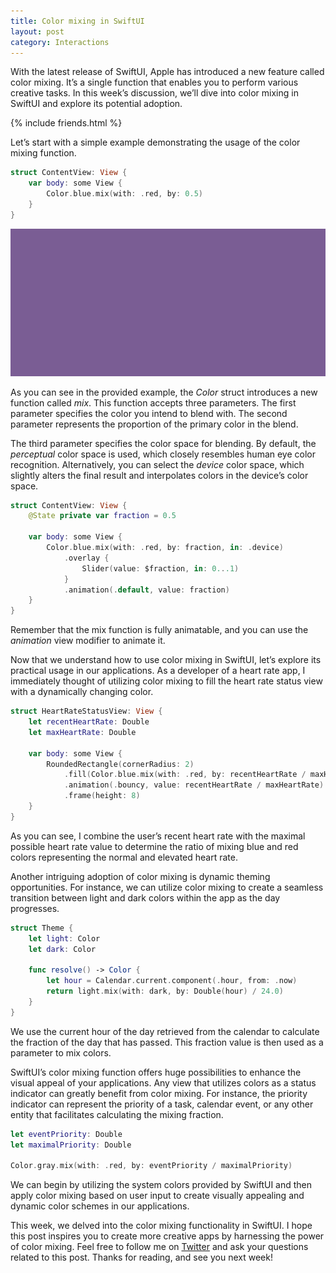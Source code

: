 ```yaml
---
title: Color mixing in SwiftUI
layout: post
category: Interactions
---
```


With the latest release of SwiftUI, Apple has introduced a new feature called color mixing. It’s a single function that enables you to perform various creative tasks. In this week’s discussion, we’ll dive into color mixing in SwiftUI and explore its potential adoption.

{% include friends.html %}

Let’s start with a simple example demonstrating the usage of the color mixing function.

```swift
struct ContentView: View {
    var body: some View {
        Color.blue.mix(with: .red, by: 0.5)
    }
}
```

![color-mixing](/public/color-mixing.png)

As you can see in the provided example, the *Color* struct introduces a new function called *mix*. This function accepts three parameters. The first parameter specifies the color you intend to blend with. The second parameter represents the proportion of the primary color in the blend. 

The third parameter specifies the color space for blending. By default, the *perceptual* color space is used, which closely resembles human eye color recognition. Alternatively, you can select the *device* color space, which slightly alters the final result and interpolates colors in the device’s color space.

```swift
struct ContentView: View {
    @State private var fraction = 0.5
    
    var body: some View {
        Color.blue.mix(with: .red, by: fraction, in: .device)
            .overlay {
                Slider(value: $fraction, in: 0...1)
            }
            .animation(.default, value: fraction)
    }
}
```

Remember that the mix function is fully animatable, and you can use the *animation* view modifier to animate it.

Now that we understand how to use color mixing in SwiftUI, let’s explore its practical usage in our applications. As a developer of a heart rate app, I immediately thought of utilizing color mixing to fill the heart rate status view with a dynamically changing color.

```swift
struct HeartRateStatusView: View {
    let recentHeartRate: Double
    let maxHeartRate: Double
    
    var body: some View {
        RoundedRectangle(cornerRadius: 2)
            .fill(Color.blue.mix(with: .red, by: recentHeartRate / maxHeartRate))
            .animation(.bouncy, value: recentHeartRate / maxHeartRate)
            .frame(height: 8)
    }
}
```

As you can see, I combine the user’s recent heart rate with the maximal possible heart rate value to determine the ratio of mixing blue and red colors representing the normal and elevated heart rate. 

Another intriguing adoption of color mixing is dynamic theming opportunities. For instance, we can utilize color mixing to create a seamless transition between light and dark colors within the app as the day progresses.

```swift
struct Theme {
    let light: Color
    let dark: Color
    
    func resolve() -> Color {
        let hour = Calendar.current.component(.hour, from: .now)
        return light.mix(with: dark, by: Double(hour) / 24.0)
    }
}
```

We use the current hour of the day retrieved from the calendar to calculate the fraction of the day that has passed. This fraction value is then used as a parameter to mix colors.

SwiftUI’s color mixing function offers huge possibilities to enhance the visual appeal of your applications. Any view that utilizes colors as a status indicator can greatly benefit from color mixing. For instance, the priority indicator can represent the priority of a task, calendar event, or any other entity that facilitates calculating the mixing fraction.

```swift
let eventPriority: Double
let maximalPriority: Double

Color.gray.mix(with: .red, by: eventPriority / maximalPriority)
```

We can begin by utilizing the system colors provided by SwiftUI and then apply color mixing based on user input to create visually appealing and dynamic color schemes in our applications.

This week, we delved into the color mixing functionality in SwiftUI. I hope this post inspires you to create more creative apps by harnessing the power of color mixing. Feel free to follow me on [Twitter](https://twitter.com/mecid) and ask your questions related to this post. Thanks for reading, and see you next week!
